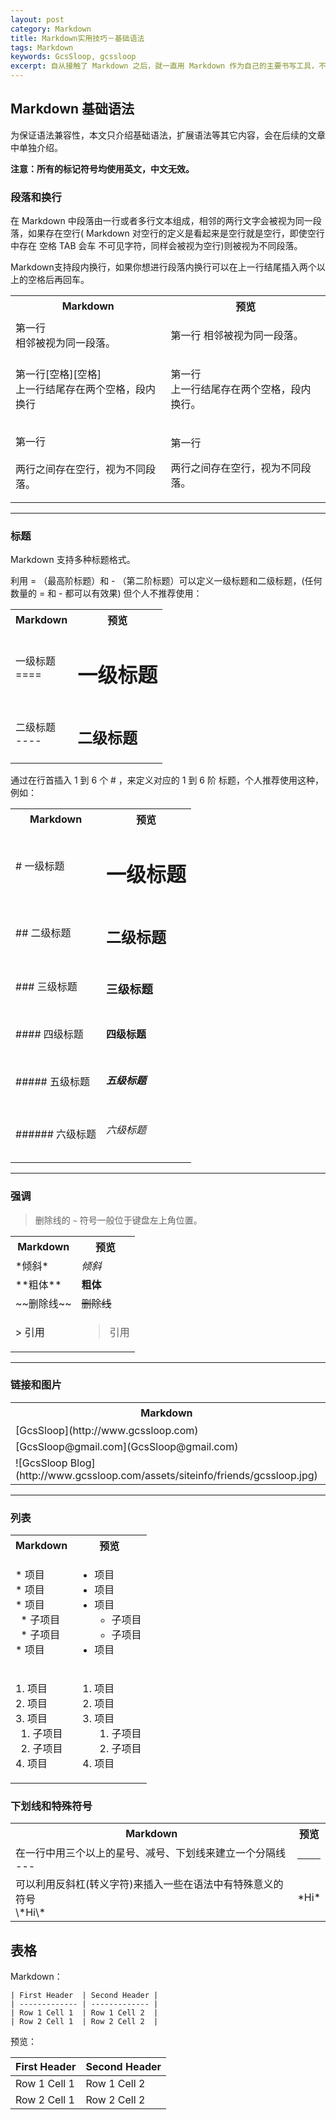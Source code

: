 ```yaml
---
layout: post
category: Markdown
title: Markdown实用技巧－基础语法
tags: Markdown
keywords: GcsSloop, gcssloop
excerpt: 自从接触了 Markdown 之后，就一直用 Markdown 作为自己的主要书写工具，不论是平时做一些简单的纪录，还是用来写博客，写文档都是非常方便。
---
```





## Markdown 基础语法

为保证语法兼容性，本文只介绍基础语法，扩展语法等其它内容，会在后续的文章中单独介绍。

**注意：所有的标记符号均使用英文，中文无效。**


### 段落和换行

在 Markdown 中段落由一行或者多行文本组成，相邻的两行文字会被视为同一段落，如果存在空行( Markdown 对空行的定义是看起来是空行就是空行，即使空行中存在 空格 TAB 会车 不可见字符，同样会被视为空行)则被视为不同段落。

Markdown支持段内换行，如果你想进行段落内换行可以在上一行结尾插入两个以上的空格后再回车。

<table>
    <tr>
      <th>Markdown</th>
      <th>预览</th>
    </tr>
    <tr>
      <td>
      第一行<br/>
      相邻被视为同一段落。
      </td>
      <td>
        <p>
        第一行 相邻被视为同一段落。
        </p>
      </td>
    </tr>
    <tr>
      <td>
      第一行[空格][空格]<br/>
      上一行结尾存在两个空格，段内换行
      </td>
      <td>
        <p>
        第一行<br/>
        上一行结尾存在两个空格，段内换行。
        </p>
      </td>
    </tr>
    <tr>
      <td>
      第一行<br/>
      <br/>
      两行之间存在空行，视为不同段落。
      </td>
      <td>
        <p>
        第一行
        </p>
        <p>
        两行之间存在空行，视为不同段落。
        </p>
      </td>
    </tr>
</table>

******

### 标题

Markdown 支持多种标题格式。

利用 = （最高阶标题）和 - （第二阶标题）可以定义一级标题和二级标题，(任何数量的 = 和 - 都可以有效果) 但个人不推荐使用：

<table>
    <tr>
      <th>Markdown</th>
      <th>预览</th>
    </tr>
    <tr>
      <td>一级标题<br/>====</td>
      <td><h1>一级标题</h1></td>
    </tr>
    <tr>
      <td>二级标题<br/>----</td>
      <td><h2>二级标题</h2></td>
    </tr>
</table>

通过在行首插入 1 到 6 个 # ，来定义对应的 1 到 6 阶 标题，个人推荐使用这种，例如：

<table>
    <tr>
      <th>Markdown</th>
      <th>预览</th>
    </tr>
  <tr>
    <td># 一级标题</td>
    <td><h1>一级标题</h1></td>
  </tr>
  <tr>
    <td>## 二级标题</td>
    <td><h2>二级标题</h2></td>
  </tr>
  <tr>
    <td>### 三级标题</td>
    <td><h3>三级标题</h3></td>
  </tr>
  <tr>
    <td>#### 四级标题</td>
    <td><h4>四级标题</h4></td>
  </tr>
  <tr>
    <td>##### 五级标题</td>
    <td><h5>五级标题</h5></td>
  </tr>
  <tr>
    <td>###### 六级标题</td>
    <td><h6>六级标题</h6></td>
  </tr>
</table>

******

### 强调

> 删除线的 `~` 符号一般位于键盘左上角位置。

<table>
    <tr>
      <th>Markdown</th>
      <th>预览</th>
    </tr>
    <tr>
      <td>*倾斜*</td>
      <td>
        <i>倾斜</i>
      </td>
    </tr>
    <tr>
      <td>**粗体**</td>
      <td><b>粗体</b></td>
    </tr>
    <tr>
      <td>~~删除线~~</td>
      <td><s>删除线</s></td>
    </tr>
    <tr>
      <td>
        &gt; 引用
      </td>
      <td>
        <blockquote>引用</blockquote>
      </td>
    </tr>
</table>

******

### 链接和图片

<table>
    <tr>
      <th width="200">Markdown</th>
      <th width="200">预览</th>
    </tr>
  <tr>
    <td>[GcsSloop](http://www.gcssloop.com)</td>
    <td><a href="http://www.gcssloop.com" target="_blank">GcsSloop</a></td>
  </tr>
  <tr class="alternate">
    <td>[GcsSloop@gmail.com](GcsSloop@gmail.com)</td>
    <td><a href="mailto:GcsSloop@gmail.com">GcsSloop@gmail.com</a></td>
  </tr>
  <tr class="alternate">
    <td>![GcsSloop Blog](http://www.gcssloop.com/assets/siteinfo/friends/gcssloop.jpg)</td>
    <td><img src="http://www.gcssloop.com/assets/siteinfo/friends/gcssloop.jpg" alt="GcsSloop Blog" /></td>
  </tr>
</table>

******

### 列表

<table>
    <tr>
      <th>Markdown</th>
      <th>预览</th>
    </tr>
  <tr>
    <td>
      * 项目<br />
      * 项目<br />
      * 项目<br />
      &nbsp;&nbsp;* 子项目</span><br />
      &nbsp;&nbsp;* 子项目<br />
      * 项目
    </td>
    <td>
      <ul>
        <li>项目</li>
        <li>项目</li>
        <li>项目
          <ul>
            <li>子项目</li>
            <li>子项目</li>
          </ul>
        </li>
        <li>项目</li>
      </ul>
    </td>

  </tr>
  <tr class="alternate">
    <td>
      1. 项目<br />
      2. 项目<br />
      3. 项目<br />
      &nbsp;&nbsp;1. 子项目</span><br />
      &nbsp;&nbsp;2. 子项目<br />
      4. 项目
    </td>
    <td>
      <ol>
        <li>项目</li>
        <li>项目</li>
        <li>项目
          <ol>
            <li>子项目</li>
            <li>子项目</li>
          </ol>
        </li>
        <li>项目</li>
      </ol>
    </td>
  </tr>
</table>


### 下划线和特殊符号

<table>
    <tr>
      <th>Markdown</th>
      <th>预览</th>
    </tr>
  <tr>
    <td>
      在一行中用三个以上的星号、减号、下划线来建立一个分隔线<br />
      ---
    </td>
    <td>
      <hr />
    </td>
  </tr>
  <tr class="alternate">
    <td>可以利用反斜杠(转义字符)来插入一些在语法中有特殊意义的符号<br />
        \*Hi\*
    </td>
    <td>*Hi*</td>
  </tr>
</table>


<h2>表格</h2>

<p>Markdown：</p>

<pre><code>| First Header  | Second Header |
| ------------- | ------------- |
| Row 1 Cell 1  | Row 1 Cell 2  |
| Row 2 Cell 1  | Row 2 Cell 2  |
</code></pre>


<p>预览：</p>

<table>
<thead>
<tr>
<th> First Header  </th>
<th> Second Header </th>
</tr>
</thead>
<tbody>
<tr>
<td> Row 1 Cell 1  </td>
<td> Row 1 Cell 2  </td>
</tr>
<tr>
<td> Row 2 Cell 1  </td>
<td> Row 2 Cell 2  </td>
</tr>
</tbody>
</table>
